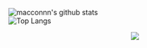 ![macconnn's github stats](https://github-readme-stats.vercel.app/api?username=macconnn)  
![Top Langs](https://github-readme-stats.vercel.app/api/top-langs/?username=macconnn)  


<div align="center"> <img src="https://visitor-badge.glitch.me/badge?page_id=sun0225SUN" /> </div>

<!--
**macconnn/macconnn** is a ✨ _special_ ✨ repository because its `README.md` (this file) appears on your GitHub profile.

Here are some ideas to get you started:

- 🔭 I’m currently working on ...
- 🌱 I’m currently learning ...
- 👯 I’m looking to collaborate on ...
- 🤔 I’m looking for help with ...
- 💬 Ask me about ...
- 📫 How to reach me: ...
- 😄 Pronouns: ...
- ⚡ Fun fact: ...
-->
